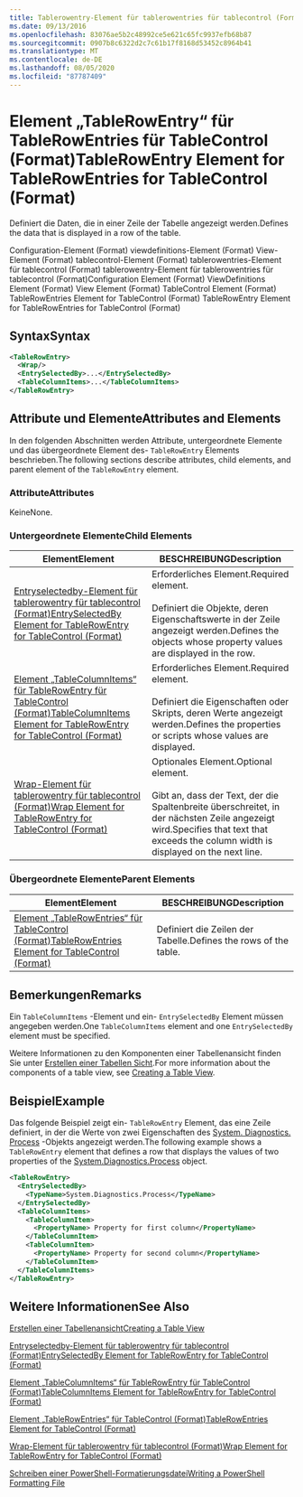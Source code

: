 ```yaml
---
title: Tablerowentry-Element für tablerowentries für tablecontrol (Format) | Microsoft-Dokumentation
ms.date: 09/13/2016
ms.openlocfilehash: 83076ae5b2c48992ce5e621c65fc9937efb68b87
ms.sourcegitcommit: 0907b8c6322d2c7c61b17f8168d53452c8964b41
ms.translationtype: MT
ms.contentlocale: de-DE
ms.lasthandoff: 08/05/2020
ms.locfileid: "87787409"
---
```

# <a name="tablerowentry-element-for-tablerowentries-for-tablecontrol-format"></a><span data-ttu-id="6c47a-102">Element „TableRowEntry“ für TableRowEntries für TableControl (Format)</span><span class="sxs-lookup"><span data-stu-id="6c47a-102">TableRowEntry Element for TableRowEntries for TableControl (Format)</span></span>

<span data-ttu-id="6c47a-103">Definiert die Daten, die in einer Zeile der Tabelle angezeigt werden.</span><span class="sxs-lookup"><span data-stu-id="6c47a-103">Defines the data that is displayed in a row of the table.</span></span>

<span data-ttu-id="6c47a-104">Configuration-Element (Format) viewdefinitions-Element (Format) View-Element (Format) tablecontrol-Element (Format) tablerowentries-Element für tablecontrol (Format) tablerowentry-Element für tablerowentries für tablecontrol (Format)</span><span class="sxs-lookup"><span data-stu-id="6c47a-104">Configuration Element (Format) ViewDefinitions Element (Format) View Element (Format) TableControl Element (Format) TableRowEntries Element for TableControl (Format) TableRowEntry Element for TableRowEntries for TableControl (Format)</span></span>

## <a name="syntax"></a><span data-ttu-id="6c47a-105">Syntax</span><span class="sxs-lookup"><span data-stu-id="6c47a-105">Syntax</span></span>

```xml
<TableRowEntry>
  <Wrap/>
  <EntrySelectedBy>...</EntrySelectedBy>
  <TableColumnItems>...</TableColumnItems>
</TableRowEntry>
```

## <a name="attributes-and-elements"></a><span data-ttu-id="6c47a-106">Attribute und Elemente</span><span class="sxs-lookup"><span data-stu-id="6c47a-106">Attributes and Elements</span></span>

<span data-ttu-id="6c47a-107">In den folgenden Abschnitten werden Attribute, untergeordnete Elemente und das übergeordnete Element des- `TableRowEntry` Elements beschrieben.</span><span class="sxs-lookup"><span data-stu-id="6c47a-107">The following sections describe attributes, child elements, and parent element of the `TableRowEntry` element.</span></span>

### <a name="attributes"></a><span data-ttu-id="6c47a-108">Attribute</span><span class="sxs-lookup"><span data-stu-id="6c47a-108">Attributes</span></span>

<span data-ttu-id="6c47a-109">Keine</span><span class="sxs-lookup"><span data-stu-id="6c47a-109">None.</span></span>

### <a name="child-elements"></a><span data-ttu-id="6c47a-110">Untergeordnete Elemente</span><span class="sxs-lookup"><span data-stu-id="6c47a-110">Child Elements</span></span>

|<span data-ttu-id="6c47a-111">Element</span><span class="sxs-lookup"><span data-stu-id="6c47a-111">Element</span></span>|<span data-ttu-id="6c47a-112">BESCHREIBUNG</span><span class="sxs-lookup"><span data-stu-id="6c47a-112">Description</span></span>|
|-------------|-----------------|
|[<span data-ttu-id="6c47a-113">Entryselectedby-Element für tablerowentry für tablecontrol (Format)</span><span class="sxs-lookup"><span data-stu-id="6c47a-113">EntrySelectedBy Element for TableRowEntry for TableControl (Format)</span></span>](./entryselectedby-element-for-tablerowentry-for-tablecontrol-format.md)|<span data-ttu-id="6c47a-114">Erforderliches Element.</span><span class="sxs-lookup"><span data-stu-id="6c47a-114">Required element.</span></span><br /><br /> <span data-ttu-id="6c47a-115">Definiert die Objekte, deren Eigenschaftswerte in der Zeile angezeigt werden.</span><span class="sxs-lookup"><span data-stu-id="6c47a-115">Defines the objects whose property values are displayed in the row.</span></span>|
|[<span data-ttu-id="6c47a-116">Element „TableColumnItems“ für TableRowEntry für TableControl (Format)</span><span class="sxs-lookup"><span data-stu-id="6c47a-116">TableColumnItems Element for TableRowEntry for TableControl (Format)</span></span>](./tablecolumnitems-element-for-tablerowentry-for-tablecontrol-format.md)|<span data-ttu-id="6c47a-117">Erforderliches Element.</span><span class="sxs-lookup"><span data-stu-id="6c47a-117">Required element.</span></span><br /><br /> <span data-ttu-id="6c47a-118">Definiert die Eigenschaften oder Skripts, deren Werte angezeigt werden.</span><span class="sxs-lookup"><span data-stu-id="6c47a-118">Defines the properties or scripts whose values are displayed.</span></span>|
|[<span data-ttu-id="6c47a-119">Wrap-Element für tablerowentry für tablecontrol (Format)</span><span class="sxs-lookup"><span data-stu-id="6c47a-119">Wrap Element for TableRowEntry for TableControl (Format)</span></span>](./wrap-element-for-tablerowentry-for-tablecontrol-format.md)|<span data-ttu-id="6c47a-120">Optionales Element.</span><span class="sxs-lookup"><span data-stu-id="6c47a-120">Optional element.</span></span><br /><br /> <span data-ttu-id="6c47a-121">Gibt an, dass der Text, der die Spaltenbreite überschreitet, in der nächsten Zeile angezeigt wird.</span><span class="sxs-lookup"><span data-stu-id="6c47a-121">Specifies that text that exceeds the column width is displayed on the next line.</span></span>|

### <a name="parent-elements"></a><span data-ttu-id="6c47a-122">Übergeordnete Elemente</span><span class="sxs-lookup"><span data-stu-id="6c47a-122">Parent Elements</span></span>

|<span data-ttu-id="6c47a-123">Element</span><span class="sxs-lookup"><span data-stu-id="6c47a-123">Element</span></span>|<span data-ttu-id="6c47a-124">BESCHREIBUNG</span><span class="sxs-lookup"><span data-stu-id="6c47a-124">Description</span></span>|
|-------------|-----------------|
|[<span data-ttu-id="6c47a-125">Element „TableRowEntries“ für TableControl (Format)</span><span class="sxs-lookup"><span data-stu-id="6c47a-125">TableRowEntries Element for TableControl (Format)</span></span>](./tablerowentries-element-for-tablecontrol-format.md)|<span data-ttu-id="6c47a-126">Definiert die Zeilen der Tabelle.</span><span class="sxs-lookup"><span data-stu-id="6c47a-126">Defines the rows of the table.</span></span>|

## <a name="remarks"></a><span data-ttu-id="6c47a-127">Bemerkungen</span><span class="sxs-lookup"><span data-stu-id="6c47a-127">Remarks</span></span>

<span data-ttu-id="6c47a-128">Ein `TableColumnItems` -Element und ein- `EntrySelectedBy` Element müssen angegeben werden.</span><span class="sxs-lookup"><span data-stu-id="6c47a-128">One `TableColumnItems` element and one `EntrySelectedBy` element must be specified.</span></span>

<span data-ttu-id="6c47a-129">Weitere Informationen zu den Komponenten einer Tabellenansicht finden Sie unter [Erstellen einer Tabellen Sicht](./creating-a-table-view.md).</span><span class="sxs-lookup"><span data-stu-id="6c47a-129">For more information about the components of a table view, see [Creating a Table View](./creating-a-table-view.md).</span></span>

## <a name="example"></a><span data-ttu-id="6c47a-130">Beispiel</span><span class="sxs-lookup"><span data-stu-id="6c47a-130">Example</span></span>

<span data-ttu-id="6c47a-131">Das folgende Beispiel zeigt ein- `TableRowEntry` Element, das eine Zeile definiert, in der die Werte von zwei Eigenschaften des [System. Diagnostics. Process](/dotnet/api/System.Diagnostics.Process) -Objekts angezeigt werden.</span><span class="sxs-lookup"><span data-stu-id="6c47a-131">The following example shows a `TableRowEntry` element that defines a row that displays the values of two properties of the [System.Diagnostics.Process](/dotnet/api/System.Diagnostics.Process) object.</span></span>

```xml
<TableRowEntry>
  <EntrySelectedBy>
    <TypeName>System.Diagnostics.Process</TypeName>
  </EntrySelectedBy>
  <TableColumnItems>
    <TableColumnItem>
      <PropertyName> Property for first column</PropertyName>
    </TableColumnItem>
    <TableColumnItem>
      <PropertyName> Property for second column</PropertyName>
    </TableColumnItem>
  </TableColumnItems>
</TableRowEntry>
```

## <a name="see-also"></a><span data-ttu-id="6c47a-132">Weitere Informationen</span><span class="sxs-lookup"><span data-stu-id="6c47a-132">See Also</span></span>

[<span data-ttu-id="6c47a-133">Erstellen einer Tabellenansicht</span><span class="sxs-lookup"><span data-stu-id="6c47a-133">Creating a Table View</span></span>](./creating-a-table-view.md)

[<span data-ttu-id="6c47a-134">Entryselectedby-Element für tablerowentry für tablecontrol (Format)</span><span class="sxs-lookup"><span data-stu-id="6c47a-134">EntrySelectedBy Element for TableRowEntry for TableControl (Format)</span></span>](./entryselectedby-element-for-tablerowentry-for-tablecontrol-format.md)

[<span data-ttu-id="6c47a-135">Element „TableColumnItems“ für TableRowEntry für TableControl (Format)</span><span class="sxs-lookup"><span data-stu-id="6c47a-135">TableColumnItems Element for TableRowEntry for TableControl (Format)</span></span>](./tablecolumnitems-element-for-tablerowentry-for-tablecontrol-format.md)

[<span data-ttu-id="6c47a-136">Element „TableRowEntries“ für TableControl (Format)</span><span class="sxs-lookup"><span data-stu-id="6c47a-136">TableRowEntries Element for TableControl (Format)</span></span>](./tablerowentries-element-for-tablecontrol-format.md)

[<span data-ttu-id="6c47a-137">Wrap-Element für tablerowentry für tablecontrol (Format)</span><span class="sxs-lookup"><span data-stu-id="6c47a-137">Wrap Element for TableRowEntry for TableControl (Format)</span></span>](./wrap-element-for-tablerowentry-for-tablecontrol-format.md)

[<span data-ttu-id="6c47a-138">Schreiben einer PowerShell-Formatierungsdatei</span><span class="sxs-lookup"><span data-stu-id="6c47a-138">Writing a PowerShell Formatting File</span></span>](./writing-a-powershell-formatting-file.md)
